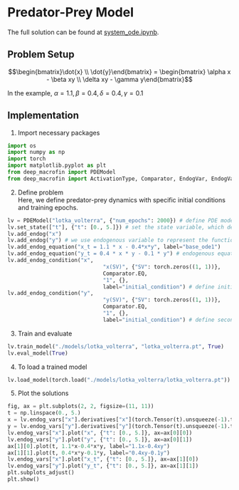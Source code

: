 # Predator-Prey Model

The full solution can be found at <a href="https://github.com/rotmanfinhub/deep-macrofin/blob/main/examples/basic_examples/system_ode.ipynb" target="_blank">system_ode.ipynb</a>.

## Problem Setup
$$\begin{bmatrix}\dot{x} \\ \dot{y}\end{bmatrix} = \begin{bmatrix} \alpha x - \beta xy \\ \delta xy - \gamma y\end{bmatrix}$$

In the example, $\alpha=1.1, \beta=0.4, \delta=0.4, \gamma=0.1$

## Implementation

1. Import necessary packages
```py
import os
import numpy as np
import torch
import matplotlib.pyplot as plt
from deep_macrofin import PDEModel
from deep_macrofin import ActivationType, Comparator, EndogVar, EndogVarConditions, EndogEquation
```

2. Define problem  
Here, we define predator-prey dynamics with specific initial conditions and training epochs.
```py
lv = PDEModel("lotka_volterra", {"num_epochs": 2000}) # define PDE model to solve
lv.set_state(["t"], {"t": [0., 5.]}) # set the state variable, which defines the dimensionality of the problem
lv.add_endog("x") 
lv.add_endog("y") # we use endogenous variable to represent the function we want to approximate
lv.add_endog_equation("x_t = 1.1 * x - 0.4*x*y", label="base_ode1")
lv.add_endog_equation("y_t = 0.4 * x * y - 0.1 * y") # endogenous equations are used to represent the ODE
lv.add_endog_condition("x", 
                              "x(SV)", {"SV": torch.zeros((1, 1))},
                              Comparator.EQ,
                              "1", {},
                              label="initial_condition") # define initial condition
lv.add_endog_condition("y", 
                              "y(SV)", {"SV": torch.zeros((1, 1))},
                              Comparator.EQ,
                              "1", {},
                              label="initial_condition") # define second initial condition
```

3. Train and evaluate
```py
lv.train_model("./models/lotka_volterra", "lotka_volterra.pt", True)
lv.eval_model(True)
```

4. To load a trained model
```py
lv.load_model(torch.load("./models/lotka_volterra/lotka_volterra.pt"))
```

5. Plot the solutions
```py
fig, ax = plt.subplots(2, 2, figsize=(11, 11))
t = np.linspace(0., 5.)
x = lv.endog_vars["x"].derivatives["x"](torch.Tensor(t).unsqueeze(-1).to(lv.device)).detach().cpu().numpy()
y = lv.endog_vars["y"].derivatives["y"](torch.Tensor(t).unsqueeze(-1).to(lv.device)).detach().cpu().numpy()
lv.endog_vars["x"].plot("x", {"t": [0., 5.]}, ax=ax[0][0])
lv.endog_vars["y"].plot("y", {"t": [0., 5.]}, ax=ax[0][1])
ax[1][0].plot(t, 1.1*x-0.4*x*y, label="1.1x-0.4xy")
ax[1][1].plot(t, 0.4*x*y-0.1*y, label="0.4xy-0.1y")
lv.endog_vars["x"].plot("x_t", {"t": [0., 5.]}, ax=ax[1][0])
lv.endog_vars["y"].plot("y_t", {"t": [0., 5.]}, ax=ax[1][1])
plt.subplots_adjust()
plt.show()
```

